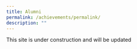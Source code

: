 ```yaml
---
title: Alumni
permalink: /achievements/permalink/
description: ""
---
```

This site is under construction and will be updated